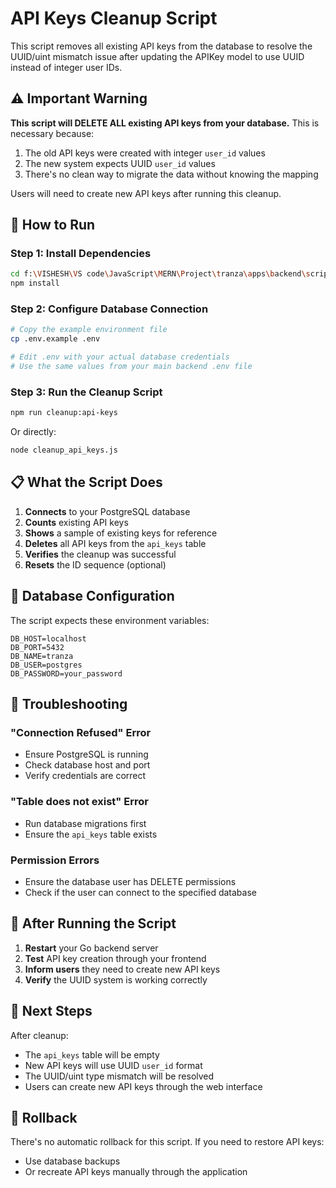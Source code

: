 # API Keys Cleanup Script

This script removes all existing API keys from the database to resolve the UUID/uint mismatch issue after updating the APIKey model to use UUID instead of integer user IDs.

## ⚠️ Important Warning

**This script will DELETE ALL existing API keys from your database.** This is necessary because:

1. The old API keys were created with integer `user_id` values
2. The new system expects UUID `user_id` values  
3. There's no clean way to migrate the data without knowing the mapping

Users will need to create new API keys after running this cleanup.

## 🚀 How to Run

### Step 1: Install Dependencies
```bash
cd f:\VISHESH\VS code\JavaScript\MERN\Project\tranza\apps\backend\scripts
npm install
```

### Step 2: Configure Database Connection
```bash
# Copy the example environment file
cp .env.example .env

# Edit .env with your actual database credentials
# Use the same values from your main backend .env file
```

### Step 3: Run the Cleanup Script
```bash
npm run cleanup:api-keys
```

Or directly:
```bash
node cleanup_api_keys.js
```

## 📋 What the Script Does

1. **Connects** to your PostgreSQL database
2. **Counts** existing API keys
3. **Shows** a sample of existing keys for reference
4. **Deletes** all API keys from the `api_keys` table
5. **Verifies** the cleanup was successful
6. **Resets** the ID sequence (optional)

## 🔧 Database Configuration

The script expects these environment variables:

```env
DB_HOST=localhost
DB_PORT=5432
DB_NAME=tranza
DB_USER=postgres
DB_PASSWORD=your_password
```

## 🐛 Troubleshooting

### "Connection Refused" Error
- Ensure PostgreSQL is running
- Check database host and port
- Verify credentials are correct

### "Table does not exist" Error  
- Run database migrations first
- Ensure the `api_keys` table exists

### Permission Errors
- Ensure the database user has DELETE permissions
- Check if the user can connect to the specified database

## 📝 After Running the Script

1. **Restart** your Go backend server
2. **Test** API key creation through your frontend
3. **Inform users** they need to create new API keys
4. **Verify** the UUID system is working correctly

## 🔄 Next Steps

After cleanup:
- The `api_keys` table will be empty
- New API keys will use UUID `user_id` format
- The UUID/uint type mismatch will be resolved
- Users can create new API keys through the web interface

## 🚨 Rollback

There's no automatic rollback for this script. If you need to restore API keys:
- Use database backups
- Or recreate API keys manually through the application
